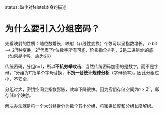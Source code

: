 status: 缺少对feistel本身的描述
# 为什么要引入分组密码？
先看映射的性质：随位数增长，映射（非线性变换）个数可以呈指数增长。
$n$ bit –> $2^n!$种变换，$2^n$代表了n位数字所有可能，阶乘指全排列，2是二进制bit的底（如果是字母，底为26）

传统密码，分组n=1，所以**不抗穷举攻击**。当然传统密码加密的是数字，而不是字母，“分组为1”指单个字母替换，**不抗一阶统计规律分析**（字母频率）。因此分组过小，不安全。

分组过大，密钥空间会指数膨胀，效率下降很快。因为密钥存储空间为$n\times 2^n$，即存储n个映射。

解决办法就是将一个大分组拆分为数个较小分组，将密钥长度和分组长度解绑。
